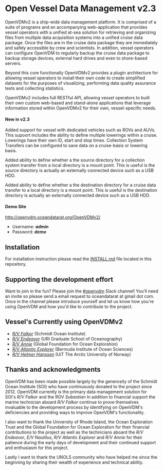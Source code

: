 # Open Vessel Data Management v2.3

OpenVDMv2 is a ship-wide data management platform.  It is comprised of a suite of programs and an accompanying web-application that provides vessel operators with a unified at-sea solution for retrieving and organizing files from multiple data acquisition systems into a unified cruise data package.  Once the files are in the cruise data package they are immediately and safely accessible by crew and scientists.  In addition, vessel operators can configure OpenVDM to regularly backup the cruise data package to backup storage devices, external hard drives and even to shore-based servers.

Beyond this core functionally OpenVDMv2 provides a plugin architecture for allowing vessel operators to install their own code to create simplified datasets for the purposes of visualizing, performing data quality assurance tests and collecting statistics.

OpenVDMv2 includes full RESTful API, allowing vessel operators to built their own custom web-based and stand-alone applications that leverage information stored within OpenVDMv2 for their own, vessel-specific needs.

#### New in v2.3 ####

Added support for vessel with dedicated vehicles such as ROVs and AUVs.  This supoort includes the ability to define multiple lowerings within a cruise.  Lowerings have their own ID, start and stop times.  Collection System Transfers can be configured to save data on a cruise-basis or lowering basis.

Added ability to define whether a the source directory for a collection system transfer from a local directory is a mount point.  This is useful is the source directory is actually an externally connected device such as a USB HDD.

Added ability to define whether a the destination directory for a cruise data transfer to a local directory is a mount point.  This is useful is the destination directory is actually an externally connected device such as a USB HDD.

#### Demo Site ####
<http://openvdm.oceandatarat.org/OpenVDMv2/>
- Username: ***admin***
- Password: ***demo***

## Installation ##

For installation instruction please read the [INSTALL.md](INSTALL.md) file located in this repository.

## Supporting the development effort ##

Want to join in the fun?  Please join the [#openvdm](https://oceandatarat.slack.com/messages/C3R1Z084Q) Slack channel!  You'll need an invite so please send a email request to oceandatarat at gmail dot com. Once in the channel please introduce yourself and let us know how you're using OpenVDM and how you'd like to contribute to the project.

## Vessel's Currently using OpenVDMv2 ##
- *[R/V Falkor](https://schmidtocean.org/rv-falkor/)* (Schmidt Ocean Institute)
- *[R/V Endeavor](https://techserv.gso.uri.edu/)* (URI Graduate School of Oceanography)
- *[R/V Annie](http://engineeringfordiscovery.org/technology/rv-annie/)* (Global Foundation for Ocean Exploration)
- *[R/V Atlantic Explorer](http://www.bios.edu/research/facilities/atlantic-explorer/)* (Bermuda Institute of Ocean Sciences)
- *[R/V Helmer Hanssen](https://en.uit.no/om/enhet/artikkel?p_document_id=151541&p_dimension_id=88172&men=42374)* (UiT The Arctic University of Norway)

## Thanks and acknowledgments ##

OpenVDM has been made possible largely by the generosity of the Schmidt Ocean Institute (SOI) who have continuously donated to the project since 2012.  OpenVDM currently is the primary data management solution for SOI's *R/V Falkor* and the ROV *Subastian*  In addition to financial support the marine technician aboard *R/V Falkor* continue to prove themselves invaluable to the development process by identifying on OpenVDM's deficiencies and providing ways to improve OpenVDM's functionality.

I also want to thank the University of Rhode Island, the Ocean Exploration Trust and the Global Foundation for Ocean Exploration for their financial contributions to the project as well as the technicians aboard the *R/V Endeavor*, *E/V Nautilus*, *R/V Atlantic Explorer* and *R/V Annie* for their patience during the early days of development and their continued support and enthusiasm for this project.

Lastly I want to thank the UNOLS community who have helped me since the beginning by sharing their wealth of experience and technical ability.
